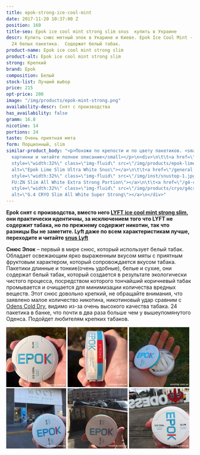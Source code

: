 ```yaml
---
title: epok-strong-ice-cool-mint
date: 2017-11-20 10:37:00 Z
position: 160
title-seo: Epok ice cool mint strong slim snus  купить в Украине
descr: Купить снюс мятный эпок в Укарине и Киеве. Epok Ice Cool Mint - очень крепкий,
  24 белых пакетика.  Содержит белый табак.
product-name: Epok ice cool mint strong slim
product-alt: Epok ice cool mint strong slim
strong: Крепкий
brand: Epok
composition: Белый
stock-list: Лучший выбор
price: 215
opt-price: 200
image: "/img/products/epok-mint-strong.png"
availability-descr: Снят с производства
has_availability: false
gramm: 16.8
nicotine: 14
portions: 24
taste: Очень приятная мята
form: Порционный, slim
similar-product_body: "<p>Похожи по крепости и по цвету пакетиков. <small>Жмите на
  картинки и читайте полное описание</small></p>\n<div>\n\t\t<a href=\"/epok-lime-strong\"><img
  style=\"width:32%\" class=\"img-fluid\" src=\"/img/products/epok-lime-strong/snus-epok-lime-strong.jpg\"
  alt=\"Epok Lime Slim Ultra White Snus\"></a>\n\t\t<a href=\"/general-g4-slim-apple-white\"><img
  style=\"width:32%\" class=\"img-fluid\" src=\"/img/inst/snustop-1.jpg\" alt=\"G.4
  FU:ZN Slim All White Extra Strong Portion\"></a>\n\t\t<a href=\"/g4-cryo-slim-all-white-super-strong\"><img
  style=\"width:32%\" class=\"img-fluid\" src=\"/img/products/cryo/g4cryo-snus.jpg\"
  alt=\"G.4 CRYO Slim All White Super Strong\"></a>\n</div>"
---
```


**Epok снят с производства, вместо него [LYFT ice cool mint strong slim](/lyft-strong-ice-cool-mint-slim-all-white), они практически идентичны, за исключением того что LYFT не содержит табака, но по прежнему содержит никотин, так что разницы Вы не заметите. Lyft даже по всем характеристикам лучше, переходите и читайте [snus Lyft](/lyft-strong-ice-cool-mint-slim-all-white)**

**Снюс Эпок** – первый в мире снюс, который использует белый табак.
Обладает освежающим ярко выраженным вкусом мяты с приятным фруктовым характером, который сопровождается вкусом табака.
Пакетики длинные и тонкие(очень удобные), белые и сухие, они содержат белый табак, который создается в результате экологически чистого процесса, посредством которого тончайший коричневый табак промывается и очищается для минимизации количества вредных веществ.
Этот снюс довольно крепкий, не обращайте внимания, что заявлено малое количество никотина, никотиновый удар сравним с [Odens Cold Dry](/odens-cold-dry), видимо из-за очень высокого качества табака.
24 пакетика в банке, что почти в два раза больше чем у вышеупомянутого Оденса.
Подойдет любителям крепких табаков.
<div class="mb-2">
<img class="img-fluid" style="width:32%" src="/img/products/epok-ice-cool-mint/snustop-epok-ice-cool-mint.jpg" alt="снюс эпок Украина">
<img class="img-fluid" style="width:32%" src="/img/products/epok-ice-cool-mint/snus-epok-ice-cool-mint-snustop.jpg" alt="Epok Strong Ice Cool Mint White Snus">
<img class="img-fluid" style="width:32%" src="/img/products/epok-ice-cool-mint/snus-epok-ice-cool-mint-snustop.com.ua.jpg" alt="Snus Epok Strong Ice Cool Mint White">
</div>

<div class="mb-2">
<img class="img-fluid" style="width:32%" src="/img/products/epok-ice-cool-mint/epok-dnipro.jpg" alt="Эпок снюс Днепр">
<img class="img-fluid" style="width:32%" src="/img/products/epok-ice-cool-mint/epok-kiev.jpg" alt="Snus epok Kiev">
<img class="img-fluid" style="width:32%" src="/img/products/epok-ice-cool-mint/epok-odessa.jpg" alt="Снюс эпок в Одессе">
</div>
